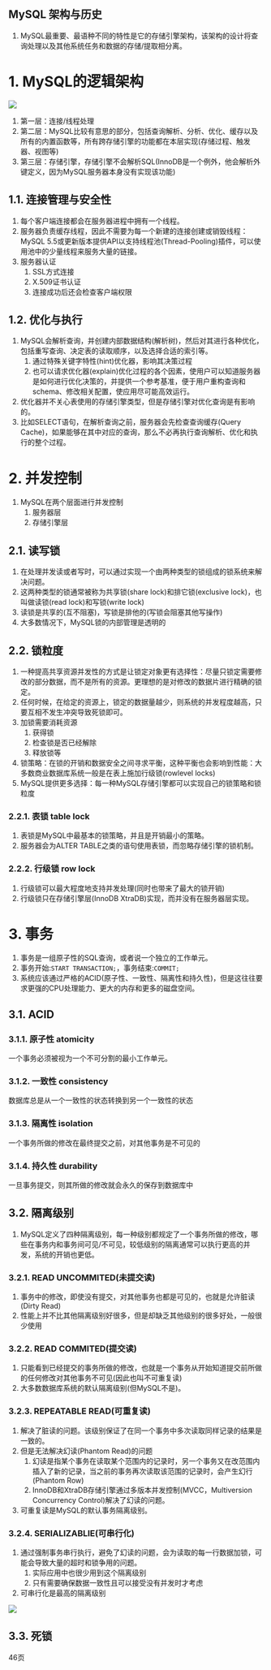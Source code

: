 MySQL 架构与历史
---
1. MySQL最重要、最语种不同的特性是它的存储引擎架构，该架构的设计将查询处理以及其他系统任务和数据的存储/提取相分离。

# 1. MySQL的逻辑架构
![](img/charpter1/1.png)

1. 第一层：连接/线程处理
2. 第二层：MySQL比较有意思的部分，包括查询解析、分析、优化、缓存以及所有的内置函数等，所有跨存储引擎的功能都在本层实现(存储过程、触发器、视图等)
3. 第三层：存储引擎，存储引擎不会解析SQL(InnoDB是一个例外，他会解析外键定义，因为MySQL服务器本身没有实现该功能)

## 1.1. 连接管理与安全性
1. 每个客户端连接都会在服务器进程中拥有一个线程。
2. 服务器负责缓存线程，因此不需要为每一个新建的连接创建或销毁线程：MySQL 5.5或更新版本提供API以支持线程池(Thread-Pooling)插件，可以使用池中的少量线程来服务大量的链接。
3. 服务器认证
   1. SSL方式连接
   2. X.509证书认证
   3. 连接成功后还会检查客户端权限

## 1.2. 优化与执行
1. MySQL会解析查询，并创建内部数据结构(解析树)，然后对其进行各种优化，包括重写查询、决定表的读取顺序，以及选择合适的索引等。
   1. 通过特殊关键字特性(hint)优化器，影响其决策过程
   2. 也可以请求优化器(explain)优化过程的各个因素，使用户可以知道服务器是如何进行优化决策的，并提供一个参考基准，便于用户重构查询和schema、修改相关配置，使应用尽可能高效运行。
2. 优化器并不关心表使用的存储引擎类型，但是存储引擎对优化查询是有影响的。
3. 比如SELECT语句，在解析查询之前，服务器会先检查查询缓存(Query Cache)，如果能够在其中对应的查询，那么不必再执行查询解析、优化和执行的整个过程。

# 2. 并发控制
1. MySQL在两个层面进行并发控制
   1. 服务器层
   2. 存储引擎层

## 2.1. 读写锁
1. 在处理并发读或者写时，可以通过实现一个由两种类型的锁组成的锁系统来解决问题。
2. 这两种类型的锁通常被称为共享锁(share lock)和排它锁(exclusive lock)，也叫做读锁(read lock)和写锁(write lock)
3. 读锁是共享的(互不阻塞)，写锁是排他的(写锁会阻塞其他写操作)
4. 大多数情况下，MySQL锁的内部管理是透明的

## 2.2. 锁粒度
1. 一种提高共享资源并发性的方式是让锁定对象更有选择性：尽量只锁定需要修改的部分数据，而不是所有的资源。更理想的是对修改的数据片进行精确的锁定。
2. 任何时候，在给定的资源上，锁定的数据量越少，则系统的并发程度越高，只要互相不发生冲突导致死锁即可。
3. 加锁需要消耗资源
   1. 获得锁
   2. 检查锁是否已经解除
   3. 释放锁等
4. 锁策略：在锁的开销和数据安全之间寻求平衡，这种平衡也会影响到性能：大多数商业数据库系统一般是在表上施加行级锁(rowlevel locks)
5. MySQL提供更多选择：每一种MySQL存储引擎都可以实现自己的锁策略和锁粒度

### 2.2.1. 表锁 table lock
1. 表锁是MySQL中最基本的锁策略，并且是开销最小的策略。
2. 服务器会为ALTER TABLE之类的语句使用表锁，而忽略存储引擎的锁机制。

### 2.2.2. 行级锁 row lock
1. 行级锁可以最大程度地支持并发处理(同时也带来了最大的锁开销)
2. 行级锁只在存储引擎层(InnoDB XtraDB)实现，而并没有在服务器层实现。

# 3. 事务
1. 事务是一组原子性的SQL查询，或者说一个独立的工作单元。
2. 事务开始:`START TRANSACTION;`，事务结束:`COMMIT;`
3. 系统应该通过严格的ACID(原子性、一致性、隔离性和持久性)，但是这往往要求更强的CPU处理能力、更大的内存和更多的磁盘空间。

## 3.1. ACID

### 3.1.1. 原子性 atomicity
一个事务必须被视为一个不可分割的最小工作单元。

### 3.1.2. 一致性 consistency
数据库总是从一个一致性的状态转换到另一个一致性的状态

### 3.1.3. 隔离性 isolation
一个事务所做的修改在最终提交之前，对其他事务是不可见的

### 3.1.4. 持久性 durability
一旦事务提交，则其所做的修改就会永久的保存到数据库中

## 3.2. 隔离级别
1. MySQL定义了四种隔离级别，每一种级别都规定了一个事务所做的修改，哪些在事务内和事务间可见/不可见，较低级别的隔离通常可以执行更高的并发，系统的开销也更低。

### 3.2.1. READ UNCOMMITED(未提交读)
1. 事务中的修改，即使没有提交，对其他事务也都是可见的，也就是允许脏读(Dirty Read)
2. 性能上并不比其他隔离级别好很多，但是却缺乏其他级别的很多好处，一般很少使用

### 3.2.2. READ COMMITED(提交读)
1. 只能看到已经提交的事务所做的修改，也就是一个事务从开始知道提交前所做的任何修改对其他事务不可见(因此也叫不可重复读)
2. 大多数数据库系统的默认隔离级别(但MySQL不是)。

### 3.2.3. REPEATABLE READ(可重复读)
1. 解决了脏读的问题。该级别保证了在同一个事务中多次读取同样记录的结果是一致的。
2. 但是无法解决幻读(Phantom Read)的问题
   1. 幻读是指某个事务在读取某个范围内的记录时，另一个事务又在改范围内插入了新的记录，当之前的事务再次读取该范围的记录时，会产生幻行(Phantom Row)
   2. InnoDB和XtraDB存储引擎通过多版本并发控制(MVCC，Multiversion Concurrency Control)解决了幻读的问题。
3. 可重复读是MySQL的默认事务隔离级别。

### 3.2.4. SERIALIZABLIE(可串行化)
1. 通过强制事务串行执行，避免了幻读的问题，会为读取的每一行数据加锁，可能会导致大量的超时和锁争用的问题。
   1. 实际应用中也很少用到这个隔离级别
   2. 只有需要确保数据一致性且可以接受没有并发时才考虑
2. 可串行化是最高的隔离级别

![](img/charpter1/2.png)

## 3.3. 死锁
46页